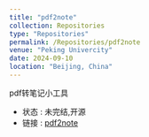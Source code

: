 ```yaml
---
title: "pdf2note"
collection: Repositories
type: "Repositories"
permalink: /Repositories/pdf2note
venue: "Peking Univercity"
date: 2024-09-10
location: "Beijing, China"
---
```

pdf转笔记小工具
- 状态 : 未完结,开源
- 链接 : [pdf2note](https://github.com/ICUlizhi/pdf2note)